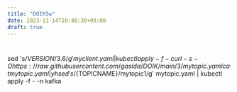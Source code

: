 ```yaml
---
title: "DOIK5w"
date: 2023-11-14T10:48:30+09:00
draft: true
---
```

# 



sed 's/${VERSION}/3.6/g' myclient.yaml | kubectl apply -f -
curl -s -O https://raw.githubusercontent.com/gasida/DOIK/main/3/mytopic.yaml
cat mytopic.yaml | yh
sed 's/${TOPICNAME}/mytopic1/g' mytopic.yaml | kubectl apply -f - -n kafka

